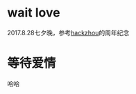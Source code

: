 # wait love

2017.8.28七夕晚，参考[hackzhou](http://hackerzhou.me/2011/11/programmers-romantic-1st-anniversary-website.html)的周年纪念
# 等待爱情
哈哈
